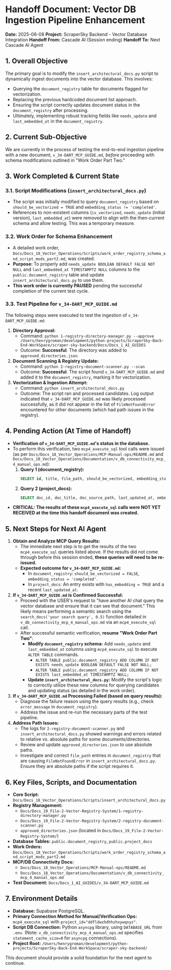 # Handoff Document: Vector DB Ingestion Pipeline Enhancement

**Date:** 2025-06-08
**Project:** ScraperSky Backend - Vector Database Integration
**Handoff From:** Cascade AI (Session ending)
**Handoff To:** Next Cascade AI Agent

## 1. Overall Objective

The primary goal is to modify the `insert_architectural_docs.py` script to dynamically ingest documents into the vector database. This involves:
*   Querying the `document_registry` table for documents flagged for vectorization.
*   Replacing the previous hardcoded document list approach.
*   Ensuring the script correctly updates document status in the `document_registry` after processing.
*   Ultimately, implementing robust tracking fields like `needs_update` and `last_embedded_at` in the `document_registry`.

## 2. Current Sub-Objective

We are currently in the process of testing the end-to-end ingestion pipeline with a new document, `v_34-DART_MCP_GUIDE.md`, *before* proceeding with schema modifications outlined in "Work Order Part Two."

## 3. Work Completed & Current State

### 3.1. Script Modifications (`insert_architectural_docs.py`)
*   The script was initially modified to query `document_registry` based on `should_be_vectorized = TRUE` and `embedding_status != 'completed'`.
*   References to non-existent columns (`is_vectorized`, `needs_update` (initial version), `last_embedded_at`) were removed to align with the then-current schema and allow testing. This was a temporary measure.

### 3.2. Work Order for Schema Enhancement
*   A detailed work order, `Docs/Docs_18_Vector_Operations/Scripts/work_order_registry_schema_and_script_mods_part2.md`, was created.
*   **Purpose:** To properly add `needs_update BOOLEAN DEFAULT FALSE NOT NULL` and `last_embedded_at TIMESTAMPTZ NULL` columns to the `public.document_registry` table and update `insert_architectural_docs.py` to use them.
*   **This work order is currently PAUSED** pending the successful completion of the current test cycle.

### 3.3. Test Pipeline for `v_34-DART_MCP_GUIDE.md`
The following steps were executed to test the ingestion of `v_34-DART_MCP_GUIDE.md`:
1.  **Directory Approval:**
    *   Command: `python 1-registry-directory-manager.py --approve /Users/henrygroman/development/python-projects/ScraperSky-Back-End-WorkSpace/scraper-sky-backend/Docs/Docs_1_AI_GUIDES`
    *   Outcome: **Successful**. The directory was added to `approved_directories.json`.
2.  **Document Scanning & Registry Update:**
    *   Command: `python 2-registry-document-scanner.py --scan`
    *   Outcome: **Successful**. The script found `v_34-DART_MCP_GUIDE.md` and added it to the `document_registry`, marking it for vectorization.
3.  **Vectorization & Ingestion Attempt:**
    *   Command: `python insert_architectural_docs.py`
    *   Outcome: The script ran and processed candidates. Log output indicated that `v_34-DART_MCP_GUIDE.md` was likely processed successfully, as it did not appear in the list of `FileNotFoundError` encountered for other documents (which had path issues in the registry).

## 4. Pending Action (At Time of Handoff)

*   **Verification of `v_34-DART_MCP_GUIDE.md`'s status in the database.**
*   To perform this verification, two `mcp4_execute_sql` tool calls were issued (as per `Docs/Docs_18_Vector_Operations/MCP-Manual-ops/README.md` and `Docs/Docs_18_Vector_Operations/Documentation/v_db_connectivity_mcp_4_manual_ops.md`):
    1.  **Query 1 (document_registry):**
        ```sql
        SELECT id, title, file_path, should_be_vectorized, embedding_status, error_message FROM public.document_registry WHERE title = 'v_34-DART_MCP_GUIDE.md';
        ```
    2.  **Query 2 (project_docs):**
        ```sql
        SELECT doc_id, doc_title, doc_source_path, last_updated_at, embedding IS NOT NULL AS has_embedding FROM public.project_docs WHERE title = 'v_34-DART_MCP_GUIDE.md';
        ```
*   **CRITICAL: The results of these `mcp4_execute_sql` calls were NOT YET RECEIVED at the time this handoff document was created.**

## 5. Next Steps for Next AI Agent

1.  **Obtain and Analyze MCP Query Results:**
    *   The immediate next step is to get the results of the two `mcp4_execute_sql` queries listed above. If the results did not come through before this session ended, **these queries will need to be re-issued.**
    *   **Expected outcome for `v_34-DART_MCP_GUIDE.md`:**
        *   In `document_registry`: `should_be_vectorized = FALSE`, `embedding_status = 'completed'`.
        *   In `project_docs`: An entry exists with `has_embedding = TRUE` and a recent `last_updated_at`.
2.  **If `v_34-DART_MCP_GUIDE.md` is Confirmed Successful:**
    *   Proceed with the USER's request to "have another AI chat query the vector database and ensure that it can see that document." This likely means performing a semantic search using the `search_docs('your search query', 0.5)` function detailed in `v_db_connectivity_mcp_4_manual_ops.md` via an `mcp4_execute_sql` call.
    *   After successful semantic verification, **resume "Work Order Part Two"**:
        *   **Modify `document_registry` schema:** Add `needs_update` and `last_embedded_at` columns using `mcp4_execute_sql` to execute `ALTER TABLE` commands.
            *   `ALTER TABLE public.document_registry ADD COLUMN IF NOT EXISTS needs_update BOOLEAN DEFAULT FALSE NOT NULL;`
            *   `ALTER TABLE public.document_registry ADD COLUMN IF NOT EXISTS last_embedded_at TIMESTAMPTZ NULL;`
        *   **Update `insert_architectural_docs.py`:** Modify the script's logic to correctly utilize these new columns for querying candidates and updating status (as detailed in the work order).
3.  **If `v_34-DART_MCP_GUIDE.md` Processing Failed (based on query results):**
    *   Diagnose the failure reason using the query results (e.g., check `error_message` in `document_registry`).
    *   Address the issue and re-run the necessary parts of the test pipeline.
4.  **Address Path Issues:**
    *   The logs for `2-registry-document-scanner.py` and `insert_architectural_docs.py` showed warnings and errors related to relative vs. absolute paths for some documents/directories.
    *   Review and update `approved_directories.json` to use absolute paths.
    *   Investigate and correct `file_path` entries in `document_registry` that are causing `FileNotFoundError` in `insert_architectural_docs.py`. Ensure they are absolute paths if the script requires it.

## 6. Key Files, Scripts, and Documentation

*   **Core Script:** `Docs/Docs_18_Vector_Operations/Scripts/insert_architectural_docs.py`
*   **Registry Management:**
    *   `Docs/Docs_19_File-2-Vector-Registry-System/1-registry-directory-manager.py`
    *   `Docs/Docs_19_File-2-Vector-Registry-System/2-registry-document-scanner.py`
    *   `approved_directories.json` (located in `Docs/Docs_19_File-2-Vector-Registry-System/`)
*   **Database Tables:** `public.document_registry`, `public.project_docs`
*   **Work Orders:** `Docs/Docs_18_Vector_Operations/Scripts/work_order_registry_schema_and_script_mods_part2.md`
*   **MCP/DB Connectivity Docs:**
    *   `Docs/Docs_18_Vector_Operations/MCP-Manual-ops/README.md`
    *   `Docs/Docs_18_Vector_Operations/Documentation/v_db_connectivity_mcp_4_manual_ops.md`
*   **Test Document:** `Docs/Docs_1_AI_GUIDES/v_34-DART_MCP_GUIDE.md`

## 7. Environment Details

*   **Database:** Supabase PostgreSQL.
*   **Primary Connection Method for Manual/Verification Ops:** `mcp4_execute_sql` with `project_id="ddfldwzhdhhzhxywqnyz"`.
*   **Script DB Connection:** Python `asyncpg` library, using `DATABASE_URL` from `.env`. (Note: `v_db_connectivity_mcp_4_manual_ops.md` specifies `statement_cache_size=0` for `asyncpg` connections).
*   **Project Root:** `/Users/henrygroman/development/python-projects/ScraperSky-Back-End-WorkSpace/scraper-sky-backend/`

This document should provide a solid foundation for the next agent to continue.
